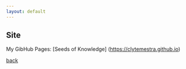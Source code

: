 ```yaml
---
layout: default
---
```


## Site

My GibHub Pages: [Seeds of Knowledge] (https://clytemestra.github.io)

[back](./)
